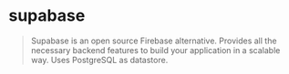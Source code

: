 # supabase

>Supabase is an open source Firebase alternative. Provides all the necessary backend features to build your application in a scalable way. Uses PostgreSQL as datastore.
